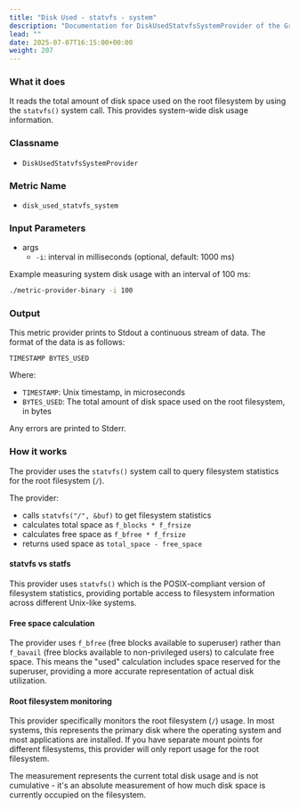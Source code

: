 ```yaml
---
title: "Disk Used - statvfs - system"
description: "Documentation for DiskUsedStatvfsSystemProvider of the Green Metrics Tool"
lead: ""
date: 2025-07-07T16:15:00+00:00
weight: 207
---
```


### What it does

It reads the total amount of disk space used on the root filesystem by using the `statvfs()` system call. This provides system-wide disk usage information.

### Classname

- `DiskUsedStatvfsSystemProvider`

### Metric Name

- `disk_used_statvfs_system`

### Input Parameters

- args
  - `-i`: interval in milliseconds (optional, default: 1000 ms)

Example measuring system disk usage with an interval of 100 ms:

```bash
./metric-provider-binary -i 100
```

### Output

This metric provider prints to Stdout a continuous stream of data. The format of the data is as follows:

`TIMESTAMP BYTES_USED`

Where:

- `TIMESTAMP`: Unix timestamp, in microseconds
- `BYTES_USED`: The total amount of disk space used on the root filesystem, in bytes

Any errors are printed to Stderr.

### How it works

The provider uses the `statvfs()` system call to query filesystem statistics for the root filesystem (`/`).

The provider:

- calls `statvfs("/", &buf)` to get filesystem statistics
- calculates total space as `f_blocks * f_frsize`
- calculates free space as `f_bfree * f_frsize`
- returns used space as `total_space - free_space`

#### statvfs vs statfs

This provider uses `statvfs()` which is the POSIX-compliant version of filesystem statistics, providing portable access to filesystem information across different Unix-like systems.

#### Free space calculation

The provider uses `f_bfree` (free blocks available to superuser) rather than `f_bavail` (free blocks available to non-privileged users) to calculate free space. This means the "used" calculation includes space reserved for the superuser, providing a more accurate representation of actual disk utilization.

#### Root filesystem monitoring

This provider specifically monitors the root filesystem (`/`) usage. In most systems, this represents the primary disk where the operating system and most applications are installed. If you have separate mount points for different filesystems, this provider will only report usage for the root filesystem.

The measurement represents the current total disk usage and is not cumulative - it's an absolute measurement of how much disk space is currently occupied on the filesystem.

